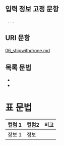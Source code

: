 ## 입력 정보 고정 문항

```
 ...
```


## URI 문항
[06_shipwithdrone.md](https://labs.google/fx/ko/tools/whisk/share/6625cmhes0000
)
## 목록 문법
-
-
# 표 문법

| 컬럼 1 | 컬럼2 | 비고 
| -- | -- | -- | 
| 장보 1 | 정보  |  |

